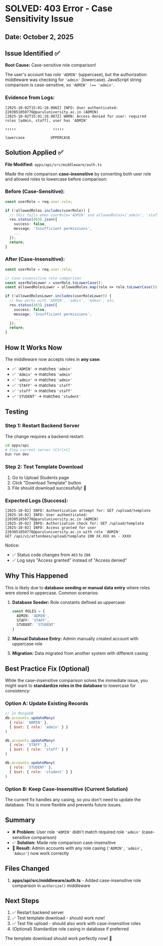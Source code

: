 # SOLVED: 403 Error - Case Sensitivity Issue

## Date: October 2, 2025

## Issue Identified ✅

**Root Cause:** Case-sensitive role comparison!

The user's account has role `'ADMIN'` (uppercase), but the authorization middleware was checking for `'admin'` (lowercase). JavaScript string comparison is case-sensitive, so `'ADMIN' !== 'admin'`.

### Evidence from Logs:
```
[2025-10-02T15:01:10.986Z] INFO: User authenticated: 2203051050776@paruluniversity.ac.in (ADMIN)
[2025-10-02T15:01:10.987Z] WARN: Access denied for user: required roles [admin, staff], user has 'ADMIN'
                                                                          ↑↑↑↑↑                 ↑↑↑↑↑
                                                                        lowercase            UPPERCASE
```

## Solution Applied ✅

**File Modified:** `apps/api/src/middleware/auth.ts`

Made the role comparison **case-insensitive** by converting both user role and allowed roles to lowercase before comparison:

### Before (Case-Sensitive):
```typescript
const userRole = req.user.role;

if (!allowedRoles.includes(userRole)) {
  // This fails when userRole='ADMIN' and allowedRoles=['admin', 'staff']
  res.status(403).json({
    success: false,
    message: 'Insufficient permissions',
    ...
  });
  return;
}
```

### After (Case-Insensitive):
```typescript
const userRole = req.user.role;

// Case-insensitive role comparison
const userRoleLower = userRole.toLowerCase();
const allowedRolesLower = allowedRoles.map(role => role.toLowerCase());

if (!allowedRolesLower.includes(userRoleLower)) {
  // Now works with 'ADMIN', 'admin', 'Admin', etc.
  res.status(403).json({
    success: false,
    message: 'Insufficient permissions',
    ...
  });
  return;
}
```

## How It Works Now

The middleware now accepts roles in **any case**:
- ✅ `'ADMIN'` → matches `'admin'`
- ✅ `'Admin'` → matches `'admin'`
- ✅ `'admin'` → matches `'admin'`
- ✅ `'STAFF'` → matches `'staff'`
- ✅ `'staff'` → matches `'staff'`
- ✅ `'STUDENT'` → matches `'student'`

## Testing

### Step 1: Restart Backend Server
The change requires a backend restart:
```bash
cd apps/api
# Stop current server (Ctrl+C)
bun run dev
```

### Step 2: Test Template Download
1. Go to Upload Students page
2. Click "Download Template" button
3. File should download successfully! 🎉

### Expected Logs (Success):
```
[2025-10-02] INFO: Authentication attempt for: GET /upload/template
[2025-10-02] INFO: User authenticated: 2203051050776@paruluniversity.ac.in (ADMIN)
[2025-10-02] INFO: Authorization check for: GET /upload/template
[2025-10-02] INFO: Access granted for user 2203051050776@paruluniversity.ac.in with role 'ADMIN'
GET /api/v1/attendees/upload/template 200 XX.XXX ms - XXXX
```

Notice: 
- ✅ Status code changes from `403` to `200`
- ✅ Log says "Access granted" instead of "Access denied"

## Why This Happened

This is likely due to **database seeding or manual data entry** where roles were stored in uppercase. Common scenarios:

1. **Database Seeder:** Role constants defined as uppercase:
   ```typescript
   const ROLES = {
     ADMIN: 'ADMIN',
     STAFF: 'STAFF',
     STUDENT: 'STUDENT'
   }
   ```

2. **Manual Database Entry:** Admin manually created account with uppercase role

3. **Migration:** Data migrated from another system with different casing

## Best Practice Fix (Optional)

While the case-insensitive comparison solves the immediate issue, you might want to **standardize roles in the database** to lowercase for consistency:

### Option A: Update Existing Records
```javascript
// In MongoDB
db.accounts.updateMany(
  { role: 'ADMIN' },
  { $set: { role: 'admin' } }
)

db.accounts.updateMany(
  { role: 'STAFF' },
  { $set: { role: 'staff' } }
)

db.accounts.updateMany(
  { role: 'STUDENT' },
  { $set: { role: 'student' } }
)
```

### Option B: Keep Case-Insensitive (Current Solution)
The current fix handles any casing, so you don't need to update the database. This is more flexible and prevents future issues.

## Summary

- ❌ **Problem:** User role `'ADMIN'` didn't match required role `'admin'` (case-sensitive comparison)
- ✅ **Solution:** Made role comparison case-insensitive
- 🎯 **Result:** Admin accounts with any role casing (`'ADMIN'`, `'admin'`, `'Admin'`) now work correctly

## Files Changed

1. **apps/api/src/middleware/auth.ts** - Added case-insensitive role comparison in `authorize()` middleware

## Next Steps

1. ✅ Restart backend server
2. ✅ Test template download - should work now!
3. ✅ Test file upload - should also work with case-insensitive roles
4. (Optional) Standardize role casing in database if preferred

The template download should work perfectly now! 🚀
